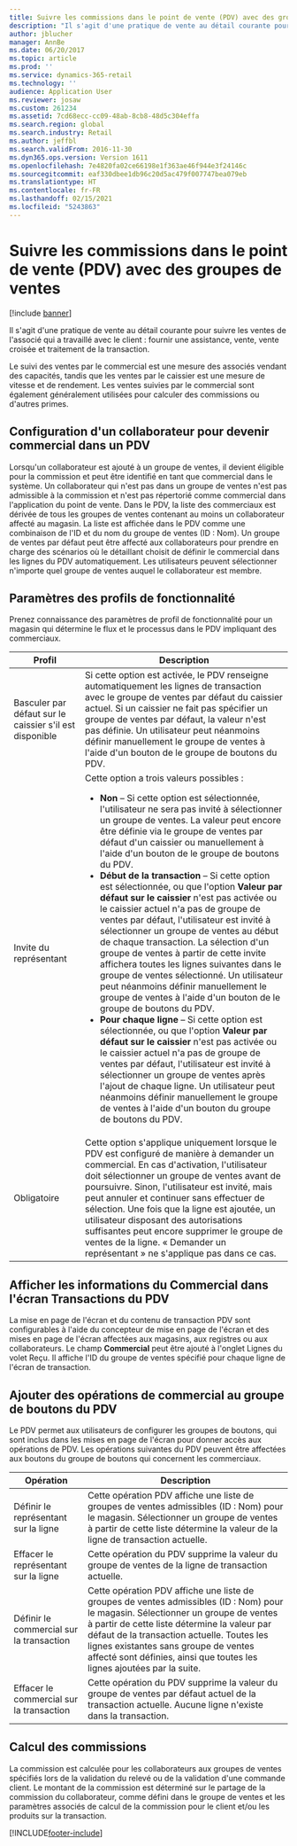 ```yaml
---
title: Suivre les commissions dans le point de vente (PDV) avec des groupes de ventes
description: "Il s'agit d'une pratique de vente au détail courante pour suivre les ventes de l'associé qui a travaillé avec le client : fournir une assistance, vente, vente croisée et traitement de la transaction."
author: jblucher
manager: AnnBe
ms.date: 06/20/2017
ms.topic: article
ms.prod: ''
ms.service: dynamics-365-retail
ms.technology: ''
audience: Application User
ms.reviewer: josaw
ms.custom: 261234
ms.assetid: 7cd68ecc-cc09-48ab-8cb8-48d5c304effa
ms.search.region: global
ms.search.industry: Retail
ms.author: jeffbl
ms.search.validFrom: 2016-11-30
ms.dyn365.ops.version: Version 1611
ms.openlocfilehash: 7e4820fa02ce66198e1f363ae46f944e3f24146c
ms.sourcegitcommit: eaf330dbee1db96c20d5ac479f007747bea079eb
ms.translationtype: HT
ms.contentlocale: fr-FR
ms.lasthandoff: 02/15/2021
ms.locfileid: "5243863"
---
```

# <a name="track-commissions-in-the-point-of-sale-pos-by-using-sales-groups"></a>Suivre les commissions dans le point de vente (PDV) avec des groupes de ventes

[!include [banner](includes/banner.md)]

Il s'agit d'une pratique de vente au détail courante pour suivre les ventes de l'associé qui a travaillé avec le client : fournir une assistance, vente, vente croisée et traitement de la transaction.

Le suivi des ventes par le commercial est une mesure des associés vendant des capacités, tandis que les ventes par le caissier est une mesure de vitesse et de rendement. Les ventes suivies par le commercial sont également généralement utilisées pour calculer des commissions ou d'autres primes.

## <a name="configuring-a-worker-to-be-a-sales-representative-in-pos"></a>Configuration d'un collaborateur pour devenir commercial dans un PDV

Lorsqu'un collaborateur est ajouté à un groupe de ventes, il devient éligible pour la commission et peut être identifié en tant que commercial dans le système. Un collaborateur qui n'est pas dans un groupe de ventes n'est pas admissible à la commission et n'est pas répertorié comme commercial dans l'application du point de vente. Dans le PDV, la liste des commerciaux est dérivée de tous les groupes de ventes contenant au moins un collaborateur affecté au magasin. La liste est affichée dans le PDV comme une combinaison de l'ID et du nom du groupe de ventes (ID : Nom). Un groupe de ventes par défaut peut être affecté aux collaborateurs pour prendre en charge des scénarios où le détaillant choisit de définir le commercial dans les lignes du PDV automatiquement. Les utilisateurs peuvent sélectionner n'importe quel groupe de ventes auquel le collaborateur est membre.

## <a name="functionality-profile-settings"></a>Paramètres des profils de fonctionnalité

Prenez connaissance des paramètres de profil de fonctionnalité pour un magasin qui détermine le flux et le processus dans le PDV impliquant des commerciaux.

<table>
<thead>
<tr>
<th>Profil</th>
<th>Description</th>
</tr>
</thead>
<tbody>
<tr>
<td>Basculer par défaut sur le caissier s'il est disponible</td>
<td>Si cette option est activée, le PDV renseigne automatiquement les lignes de transaction avec le groupe de ventes par défaut du caissier actuel. Si un caissier ne fait pas spécifier un groupe de ventes par défaut, la valeur n'est pas définie. Un utilisateur peut néanmoins définir manuellement le groupe de ventes à l'aide d'un bouton de le groupe de boutons du PDV.</td>
</tr>
<tr>
<td>Invite du représentant</td>
<td>Cette option a trois valeurs possibles :
<ul>
<li><strong>Non</strong> – Si cette option est sélectionnée, l'utilisateur ne sera pas invité à sélectionner un groupe de ventes. La valeur peut encore être définie via le groupe de ventes par défaut d'un caissier ou manuellement à l'aide d'un bouton de le groupe de boutons du PDV.</li>
<li><strong>Début de la transaction</strong> – Si cette option est sélectionnée, ou que l'option <strong>Valeur par défaut sur le caissier</strong> n'est pas activée ou le caissier actuel n'a pas de groupe de ventes par défaut, l'utilisateur est invité à sélectionner un groupe de ventes au début de chaque transaction. La sélection d'un groupe de ventes à partir de cette invite affichera toutes les lignes suivantes dans le groupe de ventes sélectionné. Un utilisateur peut néanmoins définir manuellement le groupe de ventes à l'aide d'un bouton de le groupe de boutons du PDV.</li>
<li><strong>Pour chaque ligne</strong> – Si cette option est sélectionnée, ou que l'option <strong>Valeur par défaut sur le caissier</strong> n'est pas activée ou le caissier actuel n'a pas de groupe de ventes par défaut, l'utilisateur est invité à sélectionner un groupe de ventes après l'ajout de chaque ligne. Un utilisateur peut néanmoins définir manuellement le groupe de ventes à l'aide d'un bouton du groupe de boutons du PDV.</li>
</ul>
</td>
</tr>
<tr>
<td>Obligatoire</td>
<td>Cette option s'applique uniquement lorsque le PDV est configuré de manière à demander un commercial. En cas d'activation, l'utilisateur doit sélectionner un groupe de ventes avant de poursuivre. Sinon, l'utilisateur est invité, mais peut annuler et continuer sans effectuer de sélection. Une fois que la ligne est ajoutée, un utilisateur disposant des autorisations suffisantes peut encore supprimer le groupe de ventes de la ligne. « Demander un représentant » ne s'applique pas dans ce cas.</td>
</tr>
</tbody>
</table>

## <a name="displaying-the-sales-representative-information-on-the-pos-transactions-screen"></a>Afficher les informations du Commercial dans l'écran Transactions du PDV

La mise en page de l'écran et du contenu de transaction PDV sont configurables à l'aide du concepteur de mise en page de l'écran et des mises en page de l'écran affectées aux magasins, aux registres ou aux collaborateurs. Le champ **Commercial** peut être ajouté à l'onglet Lignes du volet Reçu.  Il affiche l'ID du groupe de ventes spécifié pour chaque ligne de l'écran de transaction.

## <a name="adding-sales-representative-operations-to-pos-button-grids"></a>Ajouter des opérations de commercial au groupe de boutons du PDV

Le PDV permet aux utilisateurs de configurer les groupes de boutons, qui sont inclus dans les mises en page de l'écran pour donner accès aux opérations de PDV. Les opérations suivantes du PDV peuvent être affectées aux boutons du groupe de boutons qui concernent les commerciaux.

| Opération                                 | Description |
|-------------------------------------------|-------------|
| Définir le représentant sur la ligne          | Cette opération PDV affiche une liste de groupes de ventes admissibles (ID : Nom) pour le magasin. Sélectionner un groupe de ventes à partir de cette liste détermine la valeur de la ligne de transaction actuelle. |
| Effacer le représentant sur la ligne        | Cette opération du PDV supprime la valeur du groupe de ventes de la ligne de transaction actuelle. |
| Définir le commercial sur la transaction   | Cette opération PDV affiche une liste de groupes de ventes admissibles (ID : Nom) pour le magasin. Sélectionner un groupe de ventes à partir de cette liste détermine la valeur par défaut de la transaction actuelle. Toutes les lignes existantes sans groupe de ventes affecté sont définies, ainsi que toutes les lignes ajoutées par la suite. |
| Effacer le commercial sur la transaction | Cette opération du PDV supprime la valeur du groupe de ventes par défaut actuel de la transaction actuelle. Aucune ligne n'existe dans la transaction. |

## <a name="calculating-commissions"></a>Calcul des commissions

La commission est calculée pour les collaborateurs aux groupes de ventes spécifiés lors de la validation du relevé ou de la validation d'une commande client. Le montant de la commission est déterminé sur le partage de la commission du collaborateur, comme défini dans le groupe de ventes et les paramètres associés de calcul de la commission pour le client et/ou les produits sur la transaction.


[!INCLUDE[footer-include](../includes/footer-banner.md)]